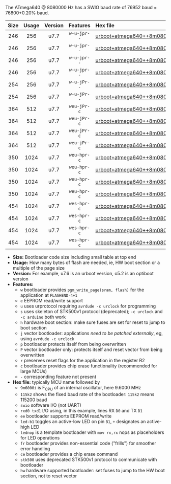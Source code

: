 The ATmega640 @ 8080000 Hz has a SWIO baud rate of 76952 baud = 76800+0.20% baud.

|Size|Usage|Version|Features|Hex file|
|:-:|:-:|:-:|:-:|:--|
|246|256|u7.7|`w-u-jpr--`|[urboot+atmega640++8m0800i+++76k8_swio_rxd2_txd3_led+b7.hex](https://raw.githubusercontent.com/stefanrueger/urboot.hex/main/mcus/atmega640/internal_oscillator/fint++8m0800_Hz/br+++76k8_bps/urboot+atmega640++8m0800i+++76k8_swio_rxd2_txd3_led+b7.hex)|
|246|256|u7.7|`w-u-jpr--`|[urboot+atmega640++8m0800i+++76k8_swio_rxd2_txd3_lednop.hex](https://raw.githubusercontent.com/stefanrueger/urboot.hex/main/mcus/atmega640/internal_oscillator/fint++8m0800_Hz/br+++76k8_bps/urboot+atmega640++8m0800i+++76k8_swio_rxd2_txd3_lednop.hex)|
|246|256|u7.7|`w-u-jpr--`|[urboot+atmega640++8m0800i+++76k8_swio_rxe0_txe1_led+b7.hex](https://raw.githubusercontent.com/stefanrueger/urboot.hex/main/mcus/atmega640/internal_oscillator/fint++8m0800_Hz/br+++76k8_bps/urboot+atmega640++8m0800i+++76k8_swio_rxe0_txe1_led+b7.hex)|
|246|256|u7.7|`w-u-jpr--`|[urboot+atmega640++8m0800i+++76k8_swio_rxe0_txe1_lednop.hex](https://raw.githubusercontent.com/stefanrueger/urboot.hex/main/mcus/atmega640/internal_oscillator/fint++8m0800_Hz/br+++76k8_bps/urboot+atmega640++8m0800i+++76k8_swio_rxe0_txe1_lednop.hex)|
|254|256|u7.7|`w-u-jPr--`|[urboot+atmega640++8m0800i+++76k8_swio_rxd2_txd3.hex](https://raw.githubusercontent.com/stefanrueger/urboot.hex/main/mcus/atmega640/internal_oscillator/fint++8m0800_Hz/br+++76k8_bps/urboot+atmega640++8m0800i+++76k8_swio_rxd2_txd3.hex)|
|254|256|u7.7|`w-u-jPr--`|[urboot+atmega640++8m0800i+++76k8_swio_rxe0_txe1.hex](https://raw.githubusercontent.com/stefanrueger/urboot.hex/main/mcus/atmega640/internal_oscillator/fint++8m0800_Hz/br+++76k8_bps/urboot+atmega640++8m0800i+++76k8_swio_rxe0_txe1.hex)|
|364|512|u7.7|`weu-jPr-c`|[urboot+atmega640++8m0800i+++76k8_swio_rxd2_txd3_ee_led+b7_fr_ce.hex](https://raw.githubusercontent.com/stefanrueger/urboot.hex/main/mcus/atmega640/internal_oscillator/fint++8m0800_Hz/br+++76k8_bps/urboot+atmega640++8m0800i+++76k8_swio_rxd2_txd3_ee_led+b7_fr_ce.hex)|
|364|512|u7.7|`weu-jPr-c`|[urboot+atmega640++8m0800i+++76k8_swio_rxd2_txd3_ee_lednop_fr_ce.hex](https://raw.githubusercontent.com/stefanrueger/urboot.hex/main/mcus/atmega640/internal_oscillator/fint++8m0800_Hz/br+++76k8_bps/urboot+atmega640++8m0800i+++76k8_swio_rxd2_txd3_ee_lednop_fr_ce.hex)|
|364|512|u7.7|`weu-jPr-c`|[urboot+atmega640++8m0800i+++76k8_swio_rxe0_txe1_ee_led+b7_fr_ce.hex](https://raw.githubusercontent.com/stefanrueger/urboot.hex/main/mcus/atmega640/internal_oscillator/fint++8m0800_Hz/br+++76k8_bps/urboot+atmega640++8m0800i+++76k8_swio_rxe0_txe1_ee_led+b7_fr_ce.hex)|
|364|512|u7.7|`weu-jPr-c`|[urboot+atmega640++8m0800i+++76k8_swio_rxe0_txe1_ee_lednop_fr_ce.hex](https://raw.githubusercontent.com/stefanrueger/urboot.hex/main/mcus/atmega640/internal_oscillator/fint++8m0800_Hz/br+++76k8_bps/urboot+atmega640++8m0800i+++76k8_swio_rxe0_txe1_ee_lednop_fr_ce.hex)|
|350|1024|u7.7|`weu-hpr-c`|[urboot+atmega640++8m0800i+++76k8_swio_rxd2_txd3_ee_led+b7_fr_ce_hw.hex](https://raw.githubusercontent.com/stefanrueger/urboot.hex/main/mcus/atmega640/internal_oscillator/fint++8m0800_Hz/br+++76k8_bps/urboot+atmega640++8m0800i+++76k8_swio_rxd2_txd3_ee_led+b7_fr_ce_hw.hex)|
|350|1024|u7.7|`weu-hpr-c`|[urboot+atmega640++8m0800i+++76k8_swio_rxd2_txd3_ee_lednop_fr_ce_hw.hex](https://raw.githubusercontent.com/stefanrueger/urboot.hex/main/mcus/atmega640/internal_oscillator/fint++8m0800_Hz/br+++76k8_bps/urboot+atmega640++8m0800i+++76k8_swio_rxd2_txd3_ee_lednop_fr_ce_hw.hex)|
|350|1024|u7.7|`weu-hpr-c`|[urboot+atmega640++8m0800i+++76k8_swio_rxe0_txe1_ee_led+b7_fr_ce_hw.hex](https://raw.githubusercontent.com/stefanrueger/urboot.hex/main/mcus/atmega640/internal_oscillator/fint++8m0800_Hz/br+++76k8_bps/urboot+atmega640++8m0800i+++76k8_swio_rxe0_txe1_ee_led+b7_fr_ce_hw.hex)|
|350|1024|u7.7|`weu-hpr-c`|[urboot+atmega640++8m0800i+++76k8_swio_rxe0_txe1_ee_lednop_fr_ce_hw.hex](https://raw.githubusercontent.com/stefanrueger/urboot.hex/main/mcus/atmega640/internal_oscillator/fint++8m0800_Hz/br+++76k8_bps/urboot+atmega640++8m0800i+++76k8_swio_rxe0_txe1_ee_lednop_fr_ce_hw.hex)|
|454|1024|u7.7|`wes-hpr-c`|[urboot+atmega640++8m0800i+++76k8_swio_rxd2_txd3_ee_led+b7_fr_ce_stk500_hw.hex](https://raw.githubusercontent.com/stefanrueger/urboot.hex/main/mcus/atmega640/internal_oscillator/fint++8m0800_Hz/br+++76k8_bps/urboot+atmega640++8m0800i+++76k8_swio_rxd2_txd3_ee_led+b7_fr_ce_stk500_hw.hex)|
|454|1024|u7.7|`wes-hpr-c`|[urboot+atmega640++8m0800i+++76k8_swio_rxd2_txd3_ee_lednop_fr_ce_stk500_hw.hex](https://raw.githubusercontent.com/stefanrueger/urboot.hex/main/mcus/atmega640/internal_oscillator/fint++8m0800_Hz/br+++76k8_bps/urboot+atmega640++8m0800i+++76k8_swio_rxd2_txd3_ee_lednop_fr_ce_stk500_hw.hex)|
|454|1024|u7.7|`wes-hpr-c`|[urboot+atmega640++8m0800i+++76k8_swio_rxe0_txe1_ee_led+b7_fr_ce_stk500_hw.hex](https://raw.githubusercontent.com/stefanrueger/urboot.hex/main/mcus/atmega640/internal_oscillator/fint++8m0800_Hz/br+++76k8_bps/urboot+atmega640++8m0800i+++76k8_swio_rxe0_txe1_ee_led+b7_fr_ce_stk500_hw.hex)|
|454|1024|u7.7|`wes-hpr-c`|[urboot+atmega640++8m0800i+++76k8_swio_rxe0_txe1_ee_lednop_fr_ce_stk500_hw.hex](https://raw.githubusercontent.com/stefanrueger/urboot.hex/main/mcus/atmega640/internal_oscillator/fint++8m0800_Hz/br+++76k8_bps/urboot+atmega640++8m0800i+++76k8_swio_rxe0_txe1_ee_lednop_fr_ce_stk500_hw.hex)|

- **Size:** Bootloader code size including small table at top end
- **Usage:** How many bytes of flash are needed, ie, HW boot section or a multiple of the page size
- **Version:** For example, u7.6 is an urboot version, o5.2 is an optiboot version
- **Features:**
  + `w` bootloader provides `pgm_write_page(sram, flash)` for the application at `FLASHEND-4+1`
  + `e` EEPROM read/write support
  + `u` uses urprotocol requiring `avrdude -c urclock` for programming
  + `s` uses skeleton of STK500v1 protocol (deprecated); `-c urclock` and `-c arduino` both work
  + `h` hardware boot section: make sure fuses are set for reset to jump to boot section
  + `j` vector bootloader: applications *need to be patched externally*, eg, using `avrdude -c urclock`
  + `p` bootloader protects itself from being overwritten
  + `P` vector bootloader only: protects itself and reset vector from being overwritten
  + `r` preserves reset flags for the application in the register R2
  + `c` bootloader provides chip erase functionality (recommended for large MCUs)
  + `-` corresponding feature not present
- **Hex file:** typically MCU name followed by
  + `9m6000i` is F<sub>CPU</sub> of an internal oscillator, here 9.6000 MHz
  + `115k2` shows the fixed baud rate of the bootloader: `115k2` means 115200 baud
  + `swio` software I/O (not UART)
  + `rxd0 txd1` I/O using, in this example, lines RX `D0` and TX `D1`
  + `ee` bootloader supports EEPROM read/write
  + `led-b1` toggles an active-low LED on pin `B1`, `+` designates an active-high LED
  + `lednop` is a template bootloader with `mov rx,rx` nops as placeholders for LED operations
  + `fr` bootloader provides non-essential code ("frills") for smoother error handling
  + `ce` bootloader provides a chip erase command
  + `stk500` uses deprecated STK500v1 protocol to communicate with bootloader
  + `hw` hardware supported bootloader: set fuses to jump to the HW boot section, not to reset vector
